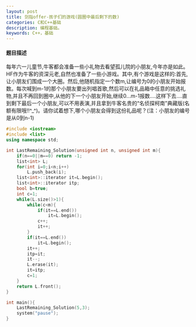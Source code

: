```yaml
---
layout: post
title: 剑指offer-孩子们的游戏(圆圈中最后剩下的数)
categories: C和C++基础
description: 编程基础。
keywords: C++，基础
---
```


#### 题目描述

每年六一儿童节,牛客都会准备一些小礼物去看望孤儿院的小朋友,今年亦是如此。HF作为牛客的资深元老,自然也准备了一些小游戏。其中,有个游戏是这样的:首先,让小朋友们围成一个大圈。然后,他随机指定一个数m,让编号为0的小朋友开始报数。每次喊到m-1的那个小朋友要出列唱首歌,然后可以在礼品箱中任意的挑选礼物,并且不再回到圈中,从他的下一个小朋友开始,继续0...m-1报数....这样下去....直到剩下最后一个小朋友,可以不用表演,并且拿到牛客名贵的“名侦探柯南”典藏版(名额有限哦!!^_^)。请你试着想下,哪个小朋友会得到这份礼品呢？(注：小朋友的编号是从0到n-1)


```cpp
#include <iostream>
#include <list>
using namespace std;

int LastRemaining_Solution(unsigned int n, unsigned int m){
	if(n==0||m==0) return -1;
	list<int> L;
	for(int i=0;i<n;i++)
		L.push_back(i);
	list<int>::iterator it=L.begin();
	list<int>::iterator itp;
	bool b=true;
	int c=1;
	while(L.size()>1){
		while(c<m){
			if(it==L.end())
				it=L.begin();
			c++;
			it++;
		}
		if(it==L.end())
			it=L.begin();
		it++;
		itp=it;
		it--;
		L.erase(it);
		it=itp;
		c=1;
	}
	return L.front();
}

int main(){
	LastRemaining_Solution(5,3);
	system("pause");
}
```





